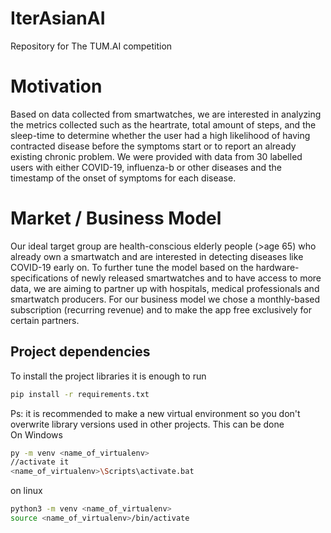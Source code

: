 # IterAsianAI
Repository for The TUM.AI competition
# Motivation
Based on data collected from smartwatches, we are interested in analyzing the metrics collected such as the heartrate, total amount of steps, and the sleep-time to determine whether the user had a high likelihood of having contracted disease before the symptoms start or to report an already existing chronic problem. We were provided with data from 30 labelled users with either COVID-19, influenza-b or other diseases and the timestamp of the onset of symptoms for each disease.

# Market / Business Model
Our ideal target group are health-conscious elderly people (>age 65) who already own a smartwatch and are interested in detecting diseases like COVID-19 early on. To further tune the model based on the hardware-specifications of newly released smartwatches and to have access to more data, we are aiming to partner up with hospitals, medical professionals and smartwatch producers. For our business model we chose a monthly-based subscription (recurring revenue) and to make the app free exclusively for certain partners.



## Project dependencies 
To install the project libraries it is enough to run 

```bash
pip install -r requirements.txt
``` 

Ps: it is recommended to make a new virtual environment so you don't overwrite library versions used in other projects.
This can be done <br /> 
On Windows
```bash
py -m venv <name_of_virtualenv>
//activate it 
<name_of_virtualenv>\Scripts\activate.bat

```
on linux
```bash
python3 -m venv <name_of_virtualenv>
source <name_of_virtualenv>/bin/activate
``` 
